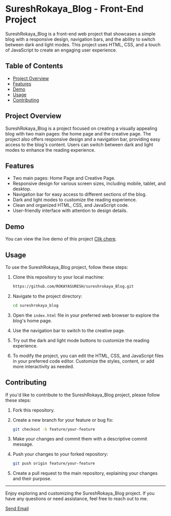 # SureshRokaya_Blog - Front-End Project

SureshRokaya_Blog is a front-end web project that showcases a simple blog with a responsive design, navigation bars, and the ability to switch between dark and light modes. This project uses HTML, CSS, and a touch of JavaScript to create an engaging user experience.

## Table of Contents

- [Project Overview](#project-overview)
- [Features](#features)
- [Demo](#demo)
- [Usage](#usage)
- [Contributing](#contributing)


## Project Overview

SureshRokaya_Blog is a project focused on creating a visually appealing blog with two main pages: the home page and the creative page. The project also offers responsive design and a navigation bar, providing easy access to the blog's content. Users can switch between dark and light modes to enhance the reading experience.

## Features

- Two main pages: Home Page and Creative Page.
- Responsive design for various screen sizes, including mobile, tablet, and desktop.
- Navigation bar for easy access to different sections of the blog.
- Dark and light modes to customize the reading experience.
- Clean and organized HTML, CSS, and JavaScript code.
- User-friendly interface with attention to design details.
  
## Demo

You can view the live demo of this project [Clik chere](https://github.com/ROKAYASURESH/sureshrokaya_Blog/assets/127000485/fdde5cd8-8c75-4c95-a152-c6a19122ccf9).
## Usage

To use the SureshRokaya_Blog project, follow these steps:

1. Clone this repository to your local machine:

   ```bash
   https://github.com/ROKAYASURESH/sureshrokaya_Blog.git
   ```

2. Navigate to the project directory:

   ```bash
   cd sureshrokaya_blog
   ```

3. Open the `index.html` file in your preferred web browser to explore the blog's home page.

4. Use the navigation bar to switch to the creative page.

5. Try out the dark and light mode buttons to customize the reading experience.

6. To modify the project, you can edit the HTML, CSS, and JavaScript files in your preferred code editor. Customize the styles, content, or add more interactivity as needed.

## Contributing

If you'd like to contribute to the SureshRokaya_Blog project, please follow these steps:

1. Fork this repository.

2. Create a new branch for your feature or bug fix:

   ```bash
   git checkout -b feature/your-feature
   ```

3. Make your changes and commit them with a descriptive commit message.

4. Push your changes to your forked repository:

   ```bash
   git push origin feature/your-feature
   ```

5. Create a pull request to the main repository, explaining your changes and their purpose.


---

Enjoy exploring and customizing the SureshRokaya_Blog project. If you have any questions or need assistance, feel free to reach out to me.

[Send Email](mailto:sureshrokay761@gmail.com)
